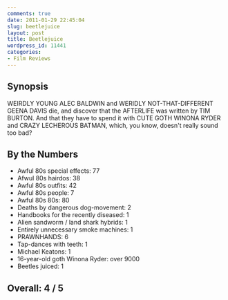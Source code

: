```yaml
---
comments: true
date: 2011-01-29 22:45:04
slug: beetlejuice
layout: post
title: Beetlejuice
wordpress_id: 11441
categories:
- Film Reviews
---
```


## Synopsis

WEIRDLY YOUNG ALEC BALDWIN and WERIDLY NOT-THAT-DIFFERENT GEENA DAVIS die, and discover that the AFTERLIFE was written by TIM BURTON.  And that they have to spend it with CUTE GOTH WINONA RYDER and CRAZY LECHEROUS BATMAN, which, you know, doesn't really sound too bad?

## By the Numbers

  * Awful 80s special effects: 77
  * Afwul 80s hairdos: 38
  * Awful 80s outfits: 42
  * Awful 80s people: 7
  * Awful 80s 80s: 80
  * Deaths by dangerous dog-movement: 2
  * Handbooks for the recently diseased: 1
  * Alien sandworm / land shark hybrids: 1
  * Entirely unnecessary smoke machines: 1
  * PRAWNHANDS: 6
  * Tap-dances with teeth: 1
  * Michael Keatons: 1
  * 16-year-old goth Winona Ryder: over 9000
  * Beetles juiced: 1

## Overall: 4 / 5
